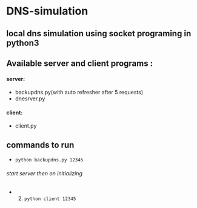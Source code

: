 # DNS-simulation
local dns simulation using socket programing in python3
---
## Available server and client programs : 
  #### server: 
  * backupdns.py(with auto refresher after 5 requests)
  * dnesrver.py
  #### client:
  * client.py
  
## commands to run 
  * `python backupdns.py 12345`
  ###### start server then on initializing
  * 2) `python client 12345`
